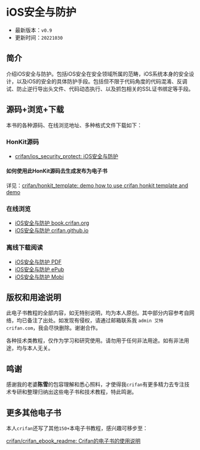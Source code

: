 # iOS安全与防护

* 最新版本：`v0.9`
* 更新时间：`20221030`

## 简介

介绍iOS安全与防护。包括iOS安全在安全领域所属的范畴，iOS系统本身的安全设计，以及iOS的安全的具体防护手段。包括但不限于代码角度的代码混淆、反调试、防止逆行导出头文件、代码动态执行、以及抓包相关的SSL证书绑定等手段。

## 源码+浏览+下载

本书的各种源码、在线浏览地址、多种格式文件下载如下：

### HonKit源码

* [crifan/ios_security_protect: iOS安全与防护](https://github.com/crifan/ios_security_protect)

#### 如何使用此HonKit源码去生成发布为电子书

详见：[crifan/honkit_template: demo how to use crifan honkit template and demo](https://github.com/crifan/honkit_template)

### 在线浏览

* [iOS安全与防护 book.crifan.org](https://book.crifan.org/books/ios_security_protect/website)
* [iOS安全与防护 crifan.github.io](https://crifan.github.io/ios_security_protect/website)

### 离线下载阅读

* [iOS安全与防护 PDF](https://book.crifan.org/books/ios_security_protect/pdf/ios_security_protect.pdf)
* [iOS安全与防护 ePub](https://book.crifan.org/books/ios_security_protect/epub/ios_security_protect.epub)
* [iOS安全与防护 Mobi](https://book.crifan.org/books/ios_security_protect/mobi/ios_security_protect.mobi)

## 版权和用途说明

此电子书教程的全部内容，如无特别说明，均为本人原创。其中部分内容参考自网络，均已备注了出处。如发现有侵权，请通过邮箱联系我 `admin 艾特 crifan.com`，我会尽快删除。谢谢合作。

各种技术类教程，仅作为学习和研究使用。请勿用于任何非法用途。如有非法用途，均与本人无关。

## 鸣谢

感谢我的老婆**陈雪**的包容理解和悉心照料，才使得我`crifan`有更多精力去专注技术专研和整理归纳出这些电子书和技术教程，特此鸣谢。

## 更多其他电子书

本人`crifan`还写了其他`150+`本电子书教程，感兴趣可移步至：

[crifan/crifan_ebook_readme: Crifan的电子书的使用说明](https://github.com/crifan/crifan_ebook_readme)
